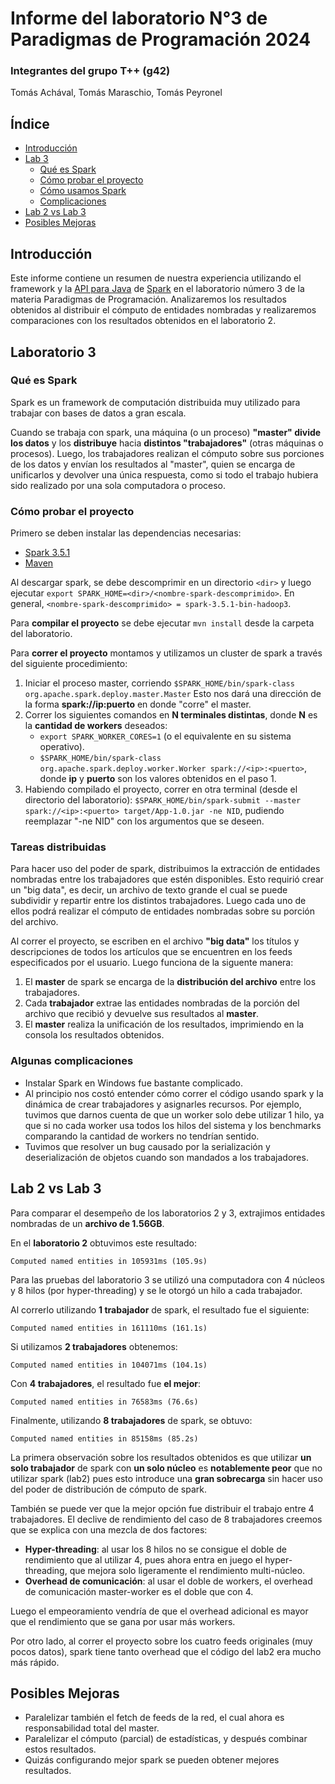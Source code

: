 # Informe del laboratorio N°3 de Paradigmas de Programación 2024

### Integrantes del grupo T++ (g42)
Tomás Achával, Tomás Maraschio, Tomás Peyronel

## Índice

- [Introducción](#introducción)
- [Lab 3](#laboratorio-3)
    - [Qué es Spark](#qué-es-spark)
    - [Cómo probar el proyecto](#cómo-probar-el-proyecto)
    - [Cómo usamos Spark](#tareas-distribuidas)
    - [Complicaciones](#algunas-complicaciones)
- [Lab 2 vs Lab 3](#lab-2-vs-lab-3)
- [Posibles Mejoras](#posibles-mejoras)

## Introducción

Este informe contiene un resumen de nuestra experiencia utilizando el framework y la [API para Java](https://spark.apache.org/docs/latest/api/java/index.html) de [Spark](https://spark.apache.org/docs/latest/index.html) en el laboratorio número 3 de la materia Paradigmas de Programación.
Analizaremos los resultados obtenidos al distribuir el cómputo de entidades nombradas y realizaremos comparaciones con los resultados obtenidos en el laboratorio 2.

## Laboratorio 3

### Qué es Spark

Spark es un framework de computación distribuida muy utilizado para trabajar con bases de datos a gran escala.

Cuando se trabaja con spark, una máquina (o un proceso) **"master" divide los datos** y los **distribuye** hacia **distintos "trabajadores"** (otras máquinas o procesos).
Luego, los trabajadores realizan el cómputo sobre sus porciones de los datos y envían los resultados al "master", quien se encarga de unificarlos y devolver una única respuesta, como si todo el trabajo hubiera sido realizado por una sola computadora o proceso.

### Cómo probar el proyecto

Primero se deben instalar las dependencias necesarias:

- [Spark 3.5.1](https://spark.apache.org/downloads.html)
- [Maven](https://maven.apache.org/guides/getting-started/maven-in-five-minutes.html)

Al descargar spark, se debe descomprimir en un directorio ```<dir>``` y luego ejecutar ```export SPARK_HOME=<dir>/<nombre-spark-descomprimido>```.
En general, ```<nombre-spark-descomprimido> = spark-3.5.1-bin-hadoop3```.

Para **compilar el proyecto** se debe ejecutar ```mvn install``` desde la carpeta del laboratorio.

Para **correr el proyecto** montamos y utilizamos un cluster de spark a través del siguiente procedimiento:

1. Iniciar el proceso master, corriendo ```$SPARK_HOME/bin/spark-class org.apache.spark.deploy.master.Master```
   Esto nos dará una dirección de la forma **spark://ip:puerto** en donde "corre" el master.
2. Correr los siguientes comandos en **N terminales distintas**, donde **N** es la **cantidad de workers** deseados:<br>
   - ```export SPARK_WORKER_CORES=1``` (o el equivalente en su sistema operativo).
   - ```$SPARK_HOME/bin/spark-class org.apache.spark.deploy.worker.Worker spark://<ip>:<puerto>```, donde **ip** y **puerto** son los valores obtenidos en el paso 1.
3. Habiendo compilado el proyecto, correr en otra terminal (desde el directorio del laboratorio): ```$SPARK_HOME/bin/spark-submit --master spark://<ip>:<puerto> target/App-1.0.jar -ne NID```, pudiendo reemplazar "-ne NID" con los argumentos que se deseen.

### Tareas distribuidas

Para hacer uso del poder de spark, distribuimos la extracción de entidades nombradas entre los trabajadores que estén disponibles.
Esto requirió crear un "big data", es decir, un archivo de texto grande el cual se puede subdividir y repartir entre los distintos trabajadores.
Luego cada uno de ellos podrá realizar el cómputo de entidades nombradas sobre su porción del archivo.

Al correr el proyecto, se escriben en el archivo **"big data"** los títulos y descripciones de todos los artículos que se encuentren en los feeds especificados por el usuario.
Luego funciona de la siguente manera:

1. El **master** de spark se encarga de la **distribución del archivo** entre los trabajadores. 
2. Cada **trabajador** extrae las entidades nombradas de la porción del archivo que recibió y devuelve sus resultados al **master**. 
3. El **master** realiza la unificación de los resultados, imprimiendo en la consola los resultados obtenidos.

### Algunas complicaciones

- Instalar Spark en Windows fue bastante complicado.
- Al principio nos costó entender cómo correr el código usando spark y la dinámica de crear trabajadores y asignarles recursos. 
  Por ejemplo, tuvimos que darnos cuenta de que un worker solo debe utilizar 1 hilo, ya que si no cada worker usa todos los hilos del sistema y los benchmarks comparando la cantidad de workers no tendrían sentido.
- Tuvimos que resolver un bug causado por la serialización y deserialización de objetos cuando son mandados a los trabajadores.

## Lab 2 vs Lab 3

Para comparar el desempeño de los laboratorios 2 y 3, extrajimos entidades nombradas de un **archivo de 1.56GB**.

En el **laboratorio 2** obtuvimos este resultado:<br>
```
Computed named entities in 105931ms (105.9s)
```

Para las pruebas del laboratorio 3 se utilizó una computadora con 4 núcleos y 8 hilos (por hyper-threading) y se le otorgó un hilo a cada trabajador.

Al correrlo utilizando **1 trabajador** de spark, el resultado fue el siguiente:<br>
```
Computed named entities in 161110ms (161.1s)
```

Si utilizamos **2 trabajadores** obtenemos:<br>
```
Computed named entities in 104071ms (104.1s)
```
 
Con **4 trabajadores**, el resultado fue **el mejor**:<br>
```
Computed named entities in 76583ms (76.6s)
```

Finalmente, utilizando **8 trabajadores** de spark, se obtuvo:<br>
```
Computed named entities in 85158ms (85.2s)
```

La primera observación sobre los resultados obtenidos es que utilizar **un solo trabajador** de spark con **un solo núcleo** es **notablemente peor** que no utilizar spark (lab2) pues esto introduce una **gran sobrecarga** sin hacer uso del poder de distribución de cómputo de spark.

También se puede ver que la mejor opción fue distribuir el trabajo entre 4 trabajadores. 
El declive de rendimiento del caso de 8 trabajadores creemos que se explica con una mezcla de dos factores:

- **Hyper-threading**: al usar los 8 hilos no se consigue el doble de rendimiento que al utilizar 4, pues ahora entra en juego el hyper-threading, que mejora solo ligeramente el rendimiento multi-núcleo.
- **Overhead de comunicación**: al usar el doble de workers, el overhead de comunicación master-worker es el doble que con 4.

Luego el empeoramiento vendría de que el overhead adicional es mayor que el rendimiento que se gana por usar más workers.

Por otro lado, al correr el proyecto sobre los cuatro feeds originales (muy pocos datos), spark tiene tanto overhead que el código del lab2 era mucho más rápido.

## Posibles Mejoras

- Paralelizar también el fetch de feeds de la red, el cual ahora es responsabilidad total del master.
- Paralelizar el cómputo (parcial) de estadísticas, y después combinar estos resultados.
- Quizás configurando mejor spark se pueden obtener mejores resultados.